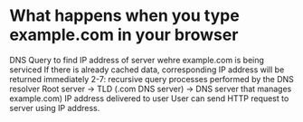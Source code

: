 # What happens when you type example.com in your browser
DNS Query to find IP address of server wehre example.com is being serviced
If there is already cached data, corresponding IP address will be returned immediately
2-7: recursive query processes performed by the DNS resolver
Root server -> TLD (.com DNS server) -> DNS server that manages example.com)
IP address delivered to user
User can send HTTP request to server using IP address.